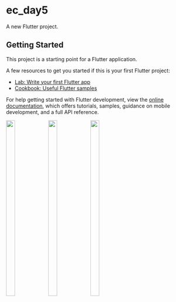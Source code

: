 # ec_day5

A new Flutter project.

## Getting Started

This project is a starting point for a Flutter application.

A few resources to get you started if this is your first Flutter project:

- [Lab: Write your first Flutter app](https://docs.flutter.dev/get-started/codelab)
- [Cookbook: Useful Flutter samples](https://docs.flutter.dev/cookbook)

For help getting started with Flutter development, view the
[online documentation](https://docs.flutter.dev/), which offers tutorials,
samples, guidance on mobile development, and a full API reference.
<p>
  <img src = "https://github.com/Aayush014/ec_day5/assets/133498952/986bd092-26c8-479f-83e8-1b89985ccca0" width=22% height=35%>
  <img src = "https://github.com/Aayush014/ec_day5/assets/133498952/fb1ba555-8a8a-4cb0-be25-dc02fef2a6ff" width=22% height=35%>
  <img src = "https://github.com/Aayush014/ec_day5/assets/133498952/42619ba7-147f-49da-9b52-cb62c90192de" width=22% height=35%>
</p>

